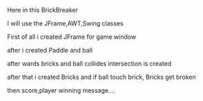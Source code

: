 Here in this BrickBreaker 

I will use the JFrame,AWT,Swing classes

First of all i created JFrame for game window 

after i created Paddle and ball

after wards bricks and ball collides intersection is created

after that i created Bricks and if ball touch brick, Bricks get broken 

then score,player winning message....
